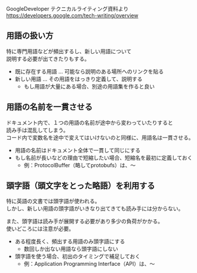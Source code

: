 GoogleDeveloper テクニカルライティング資料より  
<https://developers.google.com/tech-writing/overview>


## 用語の扱い方
特に専門用語などが頻出するし、新しい用語について  
説明する必要が出てきたりもする。

* 既に存在する用語 ... 可能なら説明のある場所へのリンクを貼る
* 新しい用語 ... その用語をはっきり定義して、説明する
	- もし用語が大量にある場合、別途の用語集を作ると良い

## 用語の名前を一貫させる
ドキュメント内で、１つの用語の名前が途中から変わっていたりすると  
読み手は混乱してしまう。  
コード内で変数名を途中で変えてはいけないのと同様に、用語名は一貫させる。

* 用語の名前はドキュメント全体で一貫して同じにする
* もし名前が長いなどの理由で短縮したい場合、短縮名を最初に定義しておく
	- 例：ProtocolBuffer（略してprotobufs）は、～

## 頭字語（頭文字をとった略語）を利用する
特に英語の文書では頭字語が使われる。  
しかし、新しい用語の頭字語がいきなり出てきても読み手には分からない。

また、頭字語は読み手が展開する必要があり多少の負荷がかかる。  
使いどころには注意が必要。

* ある程度長く、頻出する用語のみ頭字語にする
	- 数回しか出ない用語なら頭字語にしない
* 頭字語を使う場合、初出のタイミングで補足しておく
	- 例：Application Programming Interface（API）は、～